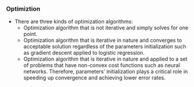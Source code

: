 ### Optimiztion
  - There are three kinds of optimization algorithms:
      - Optimization algorithm that is not iterative and simply solves for one point.
      - Optimization algorithm that is iterative in nature and converges to acceptable 
        solution regardless of the parameters initialization such as gradient descent applied 
        to logistic regression.
      - Optimization algorithm that is iterative in nature and applied to a set of problems that 
        have non-convex cost functions such as neural networks. Therefore, parameters’ initialization
        plays a critical role in speeding up convergence and achieving lower error rates.
